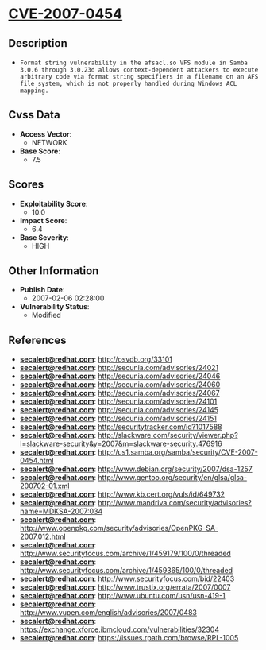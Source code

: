 
# [CVE-2007-0454](http://osvdb.org/33101)

## Description

- `Format string vulnerability in the afsacl.so VFS module in Samba 3.0.6 through 3.0.23d allows context-dependent attackers to execute arbitrary code via format string specifiers in a filename on an AFS file system, which is not properly handled during Windows ACL mapping.`

## Cvss Data

- **Access Vector**:
  - NETWORK
- **Base Score**:
  - 7.5

## Scores

- **Exploitability Score**:
  - 10.0
- **Impact Score**:
  - 6.4
- **Base Severity**:
  - HIGH

## Other Information

- **Publish Date**:
  - 2007-02-06 02:28:00
- **Vulnerability Status**:
  - Modified

## References

- **secalert@redhat.com**: http://osvdb.org/33101
- **secalert@redhat.com**: http://secunia.com/advisories/24021
- **secalert@redhat.com**: http://secunia.com/advisories/24046
- **secalert@redhat.com**: http://secunia.com/advisories/24060
- **secalert@redhat.com**: http://secunia.com/advisories/24067
- **secalert@redhat.com**: http://secunia.com/advisories/24101
- **secalert@redhat.com**: http://secunia.com/advisories/24145
- **secalert@redhat.com**: http://secunia.com/advisories/24151
- **secalert@redhat.com**: http://securitytracker.com/id?1017588
- **secalert@redhat.com**: http://slackware.com/security/viewer.php?l=slackware-security&y=2007&m=slackware-security.476916
- **secalert@redhat.com**: http://us1.samba.org/samba/security/CVE-2007-0454.html
- **secalert@redhat.com**: http://www.debian.org/security/2007/dsa-1257
- **secalert@redhat.com**: http://www.gentoo.org/security/en/glsa/glsa-200702-01.xml
- **secalert@redhat.com**: http://www.kb.cert.org/vuls/id/649732
- **secalert@redhat.com**: http://www.mandriva.com/security/advisories?name=MDKSA-2007:034
- **secalert@redhat.com**: http://www.openpkg.com/security/advisories/OpenPKG-SA-2007.012.html
- **secalert@redhat.com**: http://www.securityfocus.com/archive/1/459179/100/0/threaded
- **secalert@redhat.com**: http://www.securityfocus.com/archive/1/459365/100/0/threaded
- **secalert@redhat.com**: http://www.securityfocus.com/bid/22403
- **secalert@redhat.com**: http://www.trustix.org/errata/2007/0007
- **secalert@redhat.com**: http://www.ubuntu.com/usn/usn-419-1
- **secalert@redhat.com**: http://www.vupen.com/english/advisories/2007/0483
- **secalert@redhat.com**: https://exchange.xforce.ibmcloud.com/vulnerabilities/32304
- **secalert@redhat.com**: https://issues.rpath.com/browse/RPL-1005
